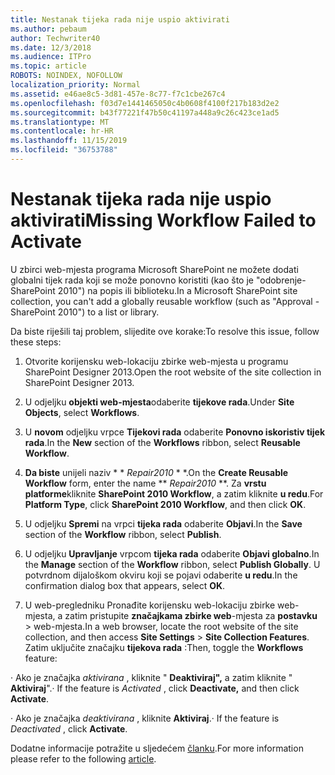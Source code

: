 ```yaml
---
title: Nestanak tijeka rada nije uspio aktivirati
ms.author: pebaum
author: Techwriter40
ms.date: 12/3/2018
ms.audience: ITPro
ms.topic: article
ROBOTS: NOINDEX, NOFOLLOW
localization_priority: Normal
ms.assetid: e46ae8c5-3d81-457e-8c77-f7c1cbe267c4
ms.openlocfilehash: f03d7e1441465050c4b0608f4100f217b183d2e2
ms.sourcegitcommit: b43f77221f47b50c41197a448a9c26c423ce1ad5
ms.translationtype: MT
ms.contentlocale: hr-HR
ms.lasthandoff: 11/15/2019
ms.locfileid: "36753788"
---
```

# <a name="missing-workflow-failed-to-activate"></a><span data-ttu-id="f54ce-102">Nestanak tijeka rada nije uspio aktivirati</span><span class="sxs-lookup"><span data-stu-id="f54ce-102">Missing Workflow Failed to Activate</span></span>

<span data-ttu-id="f54ce-103">U zbirci web-mjesta programa Microsoft SharePoint ne možete dodati globalni tijek rada koji se može ponovno koristiti (kao što je "odobrenje-SharePoint 2010") na popis ili biblioteku.</span><span class="sxs-lookup"><span data-stu-id="f54ce-103">In a Microsoft SharePoint site collection, you can't add a globally reusable workflow (such as "Approval - SharePoint 2010") to a list or library.</span></span>
  
<span data-ttu-id="f54ce-104">Da biste riješili taj problem, slijedite ove korake:</span><span class="sxs-lookup"><span data-stu-id="f54ce-104">To resolve this issue, follow these steps:</span></span> 
  
1. <span data-ttu-id="f54ce-105">Otvorite korijensku web-lokaciju zbirke web-mjesta u programu SharePoint Designer 2013.</span><span class="sxs-lookup"><span data-stu-id="f54ce-105">Open the root website of the site collection in SharePoint Designer 2013.</span></span>
  
2. <span data-ttu-id="f54ce-106">U odjeljku **objekti web-mjesta**odaberite **tijekove rada**.</span><span class="sxs-lookup"><span data-stu-id="f54ce-106">Under **Site Objects**, select **Workflows**.</span></span> 
  
3. <span data-ttu-id="f54ce-107">U **novom** odjeljku vrpce **Tijekovi rada** odaberite **Ponovno iskoristiv tijek rada**.</span><span class="sxs-lookup"><span data-stu-id="f54ce-107">In the **New** section of the **Workflows** ribbon, select **Reusable Workflow**.</span></span> 
  
4. <span data-ttu-id="f54ce-108">**Da biste** unijeli naziv \* \* *Repair2010* \* \*.</span><span class="sxs-lookup"><span data-stu-id="f54ce-108">On the **Create Reusable Workflow** form, enter the name \*\* *Repair2010* \*\*.</span></span> <span data-ttu-id="f54ce-109">Za **vrstu platforme**kliknite **SharePoint 2010 Workflow**, a zatim kliknite **u redu**.</span><span class="sxs-lookup"><span data-stu-id="f54ce-109">For **Platform Type**, click **SharePoint 2010 Workflow**, and then click **OK**.</span></span> 
  
1. <span data-ttu-id="f54ce-110">U odjeljku **Spremi** na vrpci **tijeka rada** odaberite **Objavi**.</span><span class="sxs-lookup"><span data-stu-id="f54ce-110">In the **Save** section of the **Workflow** ribbon, select **Publish**.</span></span> 
  
2. <span data-ttu-id="f54ce-111">U odjeljku **Upravljanje** vrpcom **tijeka rada** odaberite **Objavi globalno**.</span><span class="sxs-lookup"><span data-stu-id="f54ce-111">In the **Manage** section of the **Workflow** ribbon, select **Publish Globally**.</span></span> <span data-ttu-id="f54ce-112">U potvrdnom dijaloškom okviru koji se pojavi odaberite **u redu**.</span><span class="sxs-lookup"><span data-stu-id="f54ce-112">In the confirmation dialog box that appears, select **OK**.</span></span> 
  
3. <span data-ttu-id="f54ce-113">U web-pregledniku Pronađite korijensku web-lokaciju zbirke web-mjesta, a zatim pristupite **značajkama zbirke web**-mjesta za **postavku** \> web-mjesta.</span><span class="sxs-lookup"><span data-stu-id="f54ce-113">In a web browser, locate the root website of the site collection, and then access **Site Settings** \> **Site Collection Features**.</span></span> <span data-ttu-id="f54ce-114">Zatim uključite značajku **tijekova rada** :</span><span class="sxs-lookup"><span data-stu-id="f54ce-114">Then, toggle the **Workflows** feature:</span></span> 
  
<span data-ttu-id="f54ce-115">· Ako je značajka *aktivirana* , kliknite " **Deaktiviraj",** a zatim kliknite " **Aktiviraj**".</span><span class="sxs-lookup"><span data-stu-id="f54ce-115">· If the feature is  *Activated*  , click **Deactivate,** and then click **Activate**.</span></span> 
  
<span data-ttu-id="f54ce-116">· Ako je značajka *deaktivirana* , kliknite **Aktiviraj**.</span><span class="sxs-lookup"><span data-stu-id="f54ce-116">· If the feature is  *Deactivated*  , click **Activate**.</span></span> 
  
<span data-ttu-id="f54ce-117">Dodatne informacije potražite u sljedećem [članku](https://go.microsoft.com/fwlink/?linkid=2047770&amp;clcid=0x409).</span><span class="sxs-lookup"><span data-stu-id="f54ce-117">For more information please refer to the following [article](https://go.microsoft.com/fwlink/?linkid=2047770&amp;clcid=0x409).</span></span>
  

